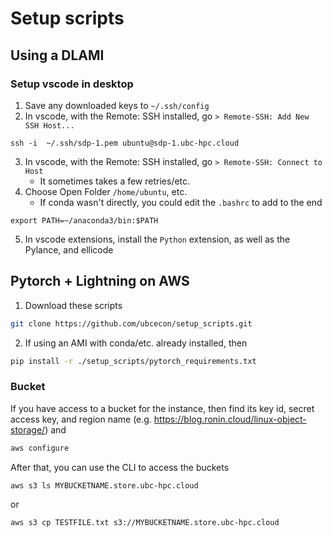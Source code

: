 # Setup scripts

## Using a DLAMI
### Setup vscode in desktop
1. Save any downloaded keys to `~/.ssh/config`
2. In vscode, with the Remote: SSH installed, go `> Remote-SSH: Add New SSH Host...`
```
ssh -i  ~/.ssh/sdp-1.pem ubuntu@sdp-1.ubc-hpc.cloud
```
3. In vscode, with the Remote: SSH installed, go `> Remote-SSH: Connect to Host`
    - It sometimes takes a few retries/etc.
4. Choose Open Folder `/home/ubuntu`, etc.
    - If conda wasn't directly, you could edit the `.bashrc` to add to the end
```
export PATH=~/anaconda3/bin:$PATH
```
5. In vscode extensions, install the `Python` extension, as well as the Pylance, and ellicode
## Pytorch + Lightning on AWS

1. Download these scripts
```bash
git clone https://github.com/ubcecon/setup_scripts.git
```
2. If using an AMI with conda/etc. already installed, then 
```bash
pip install -r ./setup_scripts/pytorch_requirements.txt
```

### Bucket
If you have access to a bucket for the instance, then find its key id, secret access key, and region name (e.g. https://blog.ronin.cloud/linux-object-storage/) and
```bash
aws configure
```
After that, you can use the CLI to access the buckets
```bash
aws s3 ls MYBUCKETNAME.store.ubc-hpc.cloud
```
or
```bash
aws s3 cp TESTFILE.txt s3://MYBUCKETNAME.store.ubc-hpc.cloud
```